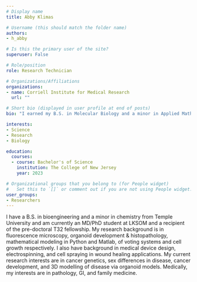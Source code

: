 ```yaml
---
# Display name
title: Abby Klimas

# Username (this should match the folder name)
authors:
- h_abby

# Is this the primary user of the site?
superuser: False

# Role/position
role: Research Technician

# Organizations/Affiliations
organizations:
- name: Corriell Institute for Medical Research
  url: ""

# Short bio (displayed in user profile at end of posts)
bio: "I earned my B.S. in Molecular Biology and a minor in Applied Mathematics from The College of New Jersey, where I first started my research career. As an undergraduate, I studied neurodegeneration and infertility in C. elegans using confocal and fluorescence microscopy techniques. I also completed an internship at the University of Miami Miller School of Medicine where I was an NIH funded CREATE scholar and studied the epigenetics of Acute Myeloid Leukemia using human cell lines as well as mouse models. Furthermore, I have professional experience as a Laboratory Assistant at Rutgers-New Brunswick. My current research interests are cancer epigenetics, stem cell epigenetics, cancer treatments, sex differences in cancer, and X chromosome inactivation. Outside of the lab I like to crochet, sculpt, paint, and play video games. "

interests:
- Science
- Research
- Biology

education: 
  courses:
  - course: Bachelor's of Science
    institution: The College of New Jersey
    year: 2023

# Organizational groups that you belong to (for People widget)
#   Set this to `[]` or comment out if you are not using People widget.
user_groups:
- Researchers
---
```

I have a B.S. in bioengineering and a minor in chemistry from Temple University and am currently an MD/PhD student at LKSOM and a recipient of the pre-doctoral T32 fellowship. My research background is in fluorescence microscopy, organoid development & histopathology, mathematical modeling in Python and Matlab, of voting systems and cell growth respectively. I also have background in medical device design, electrospinning, and cell spraying in wound healing applications. My current research interests are in cancer genetics, sex differences in disease, cancer development, and 3D modelling of disease via organoid models. Medically, my interests are in pathology, GI, and family medicine.
